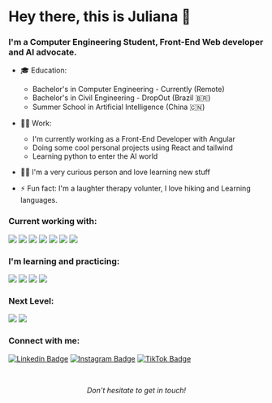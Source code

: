 


# Hey there, this is Juliana 👋

### I'm a Computer Engineering Student, Front-End Web developer and AI advocate.

- 🎓 Education:
	- Bachelor's in Computer Engineering - Currently (Remote)
	- Bachelor's in Civil Engineering - DropOut (Brazil 🇧🇷)
	- Summer School in Artificial Intelligence (China 🇨🇳)
- :woman_technologist: Work:
	- I'm currently working as a Front-End Developer with Angular
	- Doing some cool personal projects using React and tailwind
	- Learning python to enter the AI world
- :superhero_woman: I'm a very curious person and love learning new stuff

- ⚡ Fun fact: I'm a laughter therapy volunter, I love hiking and Learning languages.

<!-- 
### 🛠 Analytics & Languages
<div align="center">
  <img height=160px src="https://github-readme-stats.vercel.app/api?username=JulianaVelasques&show_icons=true&theme=dracula&include_all_commits=true&count_private=true"" alt="JulianaVelasques" />
  <img height=160px src="https://github-readme-stats.vercel.app/api/top-langs?username=JulianaVelasques&layout=compact&langs_count=16&theme=dracula"" alt="JulianaVelasques" />
</div>
   -->
 ### Current working with:
<p>
<img src="https://img.shields.io/badge/HTML5-E34F26?style=for-the-badge&logo=html5&logoColor=white"/>
<img src="https://img.shields.io/badge/CSS3-1572B6?style=for-the-badge&logo=css3&logoColor=white"/>
<img src="https://img.shields.io/badge/JavaScript-F7DF1E?style=for-the-badge&logo=javascript&logoColor=black"/>
<img src="https://img.shields.io/badge/TypeScript-007ACC?style=for-the-badge&logo=typescript&logoColor=white"/>
<img src="https://img.shields.io/badge/Angular-DD0031?style=for-the-badge&logo=angular&logoColor=white"/>
<img src="https://img.shields.io/badge/Sass-CC6699?style=for-the-badge&logo=sass&logoColor=white"/>
<img src="https://img.shields.io/badge/MongoDB-4EA94B?style=for-the-badge&logo=mongodb&logoColor=white"/>

</p>

### I'm learning and practicing:
<p>
<img src="https://img.shields.io/badge/React-20232A?style=for-the-badge&logo=react&logoColor=61DAFB"/>
<img src="https://img.shields.io/badge/Express.js-404D59?style=for-the-badge"/>
<img src="https://img.shields.io/badge/Tailwind_CSS-38B2AC?style=for-the-badge&logo=tailwind-css&logoColor=white"/>
<img src="https://img.shields.io/badge/Python-3776AB?style=for-the-badge&logo=python&logoColor=white"/>
</p>

 ### Next Level:
<p>
<img src="https://img.shields.io/badge/Node.js-43853D?style=for-the-badge&logo=node.js&logoColor=white"/>
<img src="https://img.shields.io/badge/TensorFlow-FF6F00?style=for-the-badge&logo=tensorflow&logoColor=white"/>	
</p>

### Connect with me:

[![Linkedin Badge](https://img.shields.io/badge/LinkedIn-0077B5?style=for-the-badge&logo=linkedin&logoColor=white&link=https://www.linkedin.com/in/julianavelasquesbalta/)](https://www.linkedin.com/in/julianavelasquesbalta/)
[![Instagram Badge](https://img.shields.io/badge/Instagram-E4405F?style=for-the-badge&logo=instagram&logoColor=white&link=https://www.instagram.com/eng.velasques/)](https://www.instagram.com/ju.velasquesb/)
[![TikTok Badge](https://img.shields.io/badge/TikTok-000000?style=for-the-badge&logo=tiktok&logoColor=white&link=https://www.tiktok.com/@velasquesbalta)](https://www.tiktok.com/@velasquesbalta)

<br />

<p align=center>
<em>Don't hesitate to get in touch!</em>
</p>





